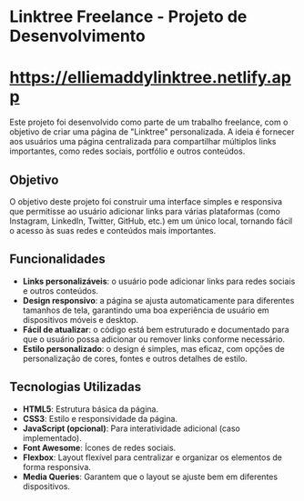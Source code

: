 # Linktree Freelance - Projeto de Desenvolvimento
# https://elliemaddylinktree.netlify.app

Este projeto foi desenvolvido como parte de um trabalho freelance, com o objetivo de criar uma página de "Linktree" personalizada. A ideia é fornecer aos usuários uma página centralizada para compartilhar múltiplos links importantes, como redes sociais, portfólio e outros conteúdos.

## Objetivo

O objetivo deste projeto foi construir uma interface simples e responsiva que permitisse ao usuário adicionar links para várias plataformas (como Instagram, LinkedIn, Twitter, GitHub, etc.) em um único local, tornando fácil o acesso às suas redes e conteúdos mais importantes.

## Funcionalidades

- **Links personalizáveis**: o usuário pode adicionar links para redes sociais e outros conteúdos.
- **Design responsivo**: a página se ajusta automaticamente para diferentes tamanhos de tela, garantindo uma boa experiência de usuário em dispositivos móveis e desktop.
- **Fácil de atualizar**: o código está bem estruturado e documentado para que o usuário possa adicionar ou remover links conforme necessário.
- **Estilo personalizado**: o design é simples, mas eficaz, com opções de personalização de cores, fontes e outros detalhes de estilo.

## Tecnologias Utilizadas

- **HTML5**: Estrutura básica da página.
- **CSS3**: Estilo e responsividade da página.
- **JavaScript (opcional)**: Para interatividade adicional (caso implementado).
- **Font Awesome**: Ícones de redes sociais.
- **Flexbox**: Layout flexível para centralizar e organizar os elementos de forma responsiva.
- **Media Queries**: Garantem que o layout se ajuste bem em diferentes dispositivos.
